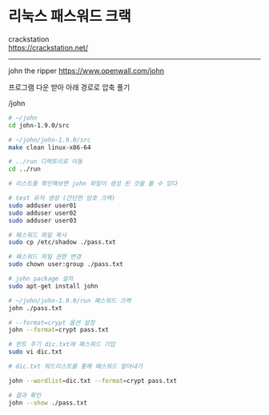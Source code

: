 # 리눅스 패스워드 크랙

crackstation  
<https://crackstation.net/>

---

john the ripper
<https://www.openwall.com/john>

프로그램 다운 받아 아래 경로로 압축 풀기

/john

```bash
# ~/john
cd john-1.9.0/src

# ~/john/john-1.9.0/src
make clean linux-x86-64

# ../run 디렉토리로 이동
cd ../run

# 리스트를 확인해보면 john 파일이 생성 된 것을 볼 수 있다

# test 유저 생성 (간단한 암호 크랙)
sudo adduser user01
sudo adduser user02
sudo adduser user03

# 패스워드 파일 복사
sudo cp /etc/shadow ./pass.txt

# 패스워드 파일 권한 변경
sudo chown user:group ./pass.txt

# john package 설치
sudo apt-get install john

# ~/john/john-1.9.0/run 패스워드 크랙
john ./pass.txt

# --format=crypt 옵션 설정
john --format=crypt pass.txt

# 힌트 주기 dic.txt에 패스워드 기입
sudo vi dic.txt

# dic.txt 워드리스트를 통해 패스워드 알아내기

john --wordlist=dic.txt --format=crypt pass.txt

# 결과 확인
john --show ./pass.txt
```
